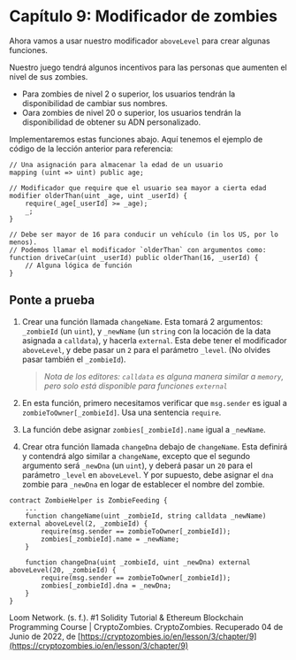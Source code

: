 # Capítulo 9: Modificador de zombies

Ahora vamos a usar nuestro modificador `aboveLevel` para crear algunas funciones.

Nuestro juego tendrá algunos incentivos para las personas que aumenten el nivel de sus zombies.

- Para zombies de nivel 2 o superior, los usuarios tendrán la disponibilidad de cambiar sus nombres.
- Oara zombies de nivel 20 o superior, los usuarios tendrán la disponibilidad de obtener su ADN personalizado.

Implementaremos estas funciones abajo. Aquí tenemos el ejemplo de código de la lección anterior para referencia:

```sol
// Una asignación para almacenar la edad de un usuario
mapping (uint => uint) public age;

// Modificador que require que el usuario sea mayor a cierta edad
modifier olderThan(uint _age, uint _userId) {
    require(_age[_userId] >= _age);
    _;
}

// Debe ser mayor de 16 para conducir un vehículo (in los US, por lo menos).
// Podemos llamar el modificador `olderThan` con argumentos como:
function driveCar(uint _userId) public olderThan(16, _userId) {
    // Alguna lógica de función
}
```

## Ponte a prueba

1. Crear una función llamada `changeName`. Esta tomará 2 argumentos: `_zombieId` (un `uint`), y `_newName` (un `string` con la locación de la data asignada a `calldata`), y hacerla `external`. Esta debe tener el modificador `aboveLevel`, y debe pasar un `2` para el parámetro `_level`. (No olvides pasar también el `_zombieId`).

   > *Nota de los editores: `calldata` es alguna manera similar a `memory`, pero solo está disponible para funciones `external`*

2. En esta función, primero necesitamos verificar que `msg.sender` es igual a `zombieToOwner[_zombieId]`. Usa una sentencia `require`.
3. La función debe asignar `zombies[_zombieId].name` igual a `_newName`.
4. Crear otra función llamada `changeDna` debajo de `changeName`. Esta definirá y contendrá algo similar a `changeName`, excepto que el segundo argumento será `_newDna` (un `uint`), y deberá pasar un `20` para el parámetro `_level` en `aboveLevel`. Y por supuesto, debe asignar el `dna` zombie para `_newDna` en logar de establecer el nombre del zombie.

```sol
contract ZombieHelper is ZombieFeeding {
    ...
    function changeName(uint _zombieId, string calldata _newName) external aboveLevel(2, _zombieId) {
        require(msg.sender == zombieToOwner[_zombieId]);
        zombies[_zombieId].name = _newName;
    }

    function changeDna(uint _zombieId, uint _newDna) external aboveLevel(20, _zombieId) {
        require(msg.sender == zombieToOwner[_zombieId]);
        zombies[_zombieId].dna = _newDna;
    }
}
```

Loom Network. (s. f.). #1 Solidity Tutorial & Ethereum Blockchain Programming Course | CryptoZombies. CryptoZombies. Recuperado 04 de Junio de 2022, de [https://cryptozombies.io/en/lesson/3/chapter/9](https://cryptozombies.io/en/lesson/3/chapter/9)
